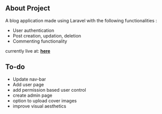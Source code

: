 ## About Project

A blog application made using Laravel with the following functionalities :

- User authentication
- Post creation, updation, deletion
- Commenting functionality

currently live at: **<a href="http://postsapp.azurewebsites.net/post">here</a>**

## To-do

- Update nav-bar
- Add user page
- add permission based user control
- create admin page
- option to upload cover images
- improve visual aesthetics
